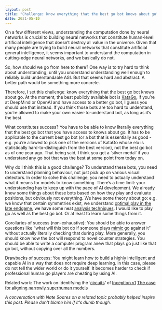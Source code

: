 ```yaml
---
layout: post
title: "Challenge: know everything that the best go bot knows about go"
date: 2021-05-10
---
```


On a few different views, understanding the computation done by neural networks is crucial to building neural networks that constitute human-level artificial intelligence that doesn’t destroy all value in the universe. Given that many people are trying to build neural networks that constitute artificial general intelligence, it seems important to understand the computation in cutting-edge neural networks, and we basically do not.

So, how should we go from here to there? One way is to try hard to think about understanding, until you understand understanding well enough to reliably build understandable AGI. But that seems hard and abstract. A better path would be something more concrete.

Therefore, I set this challenge: know everything that the best go bot knows about go. At the moment, the best publicly available bot is [KataGo](https://github.com/lightvector/KataGo), if you’re at DeepMind or OpenAI and have access to a better go bot, I guess you should use that instead. If you think those bots are too hard to understand, you’re allowed to make your own easier-to-understand bot, as long as it’s the best.

What constitutes success?
You have to be able to know literally everything that the best go bot that you have access to knows about go.
It has to be applicable to the current best go bot (or a bot that is essentially as good - e.g. you’re allowed to pick one of the versions of KataGo whose elo is statistically hard-to-distinguish from the best version), not the best go bot as of one year ago.
That being said, I think you get a ‘silver medal’ if you understand any go bot that was the best at some point from today on.

Why do I think this is a good challenge?
To understand these bots, you need to understand planning behaviour, not just pick up on various visual detectors.
In order to solve this challenge, you need to actually understand what it means for models to know something.
There’s a time limit: your understanding has to keep up with the pace of AI development.
We already know some things about these bots based on how they play and evaluate positions, but obviously not everything.
We have some theory about go: e.g. we know that certain symmetries exist, we understand [optimal play in the late endgame](https://en.wikipedia.org/wiki/Combinatorial_game_theory), we have some neat [analysis techniques](http://www.361points.com/articles/1/1/).
I would like to play go as well as the best go bot. Or at least to learn some things from it.

Corollaries of success (non-exhaustive):
You should be able to answer questions like “what will this bot do if someone plays [mimic go](https://www.youtube.com/watch?v=w9AeJ_M1D5g&feature=youtu.be) against it” without actually literally checking that during play. More generally, you should know how the bot will respond to novel counter strategies.
You should be able to write a computer program anew that plays go just like that go bot, without copying over all the numbers.

Drawbacks of success:
You might learn how to build a highly intelligent and capable AI in a way that does not require deep learning. In this case, please do not tell the wider world or do it yourself.
It becomes harder to check if professional human go players are cheating by using AI.

Related work:
The work on identifying the ‘[circuits](https://distill.pub/2020/circuits/)’ of [Inception v1](https://www.cv-foundation.org/openaccess/content_cvpr_2015/html/Szegedy_Going_Deeper_With_2015_CVPR_paper.html)
[The case for aligning narrowly superhuman models](https://www.lesswrong.com/posts/PZtsoaoSLpKjjbMqM/the-case-for-aligning-narrowly-superhuman-models)

*A conversation with Nate Soares on a related topic probably helped inspire this post. Please don't blame him if it's dumb though.*
